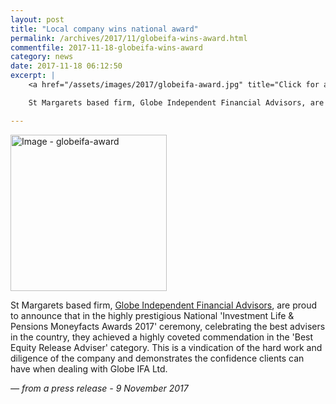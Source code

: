 ```yaml
---
layout: post
title: "Local company wins national award"
permalink: /archives/2017/11/globeifa-wins-award.html
commentfile: 2017-11-18-globeifa-wins-award
category: news
date: 2017-11-18 06:12:50
excerpt: |
    <a href="/assets/images/2017/globeifa-award.jpg" title="Click for a larger image"><img src="/assets/images/2017/globeifa-award-thumb.jpg" width="150" alt="Image - globeifa-award"  class="photo right"/></a>

    St Margarets based firm, Globe Independent Financial Advisors, are proud to announce they received an award in the highly prestigious National 'Investment Life & Pensions Moneyfacts Awards 2017'.

---
```


<a href="/assets/images/2017/globeifa-award.jpg" title="Click for a larger image"><img src="/assets/images/2017/globeifa-award-thumb.jpg" width="250" alt="Image - globeifa-award"  class="photo right"/></a>

St Margarets based firm, [Globe Independent Financial Advisors](http://www.globeifa.co.uk"), are proud to announce that in the highly prestigious National 'Investment Life & Pensions Moneyfacts Awards 2017' ceremony, celebrating the best advisers in the country, they achieved a highly coveted commendation in the 'Best Equity Release Adviser' category. This is a vindication of the hard work and diligence of the company and demonstrates the confidence clients can have when dealing with Globe IFA Ltd.

<cite>— from a press release - 9 November 2017</cite>
